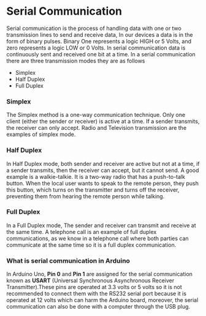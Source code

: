 # Serial Communication


Serial communication is the process of handling data with one or two transmission lines to send and receive data, In our devices a data is in the form of binary pulses. Binary One represents a logic HIGH or 5 Volts, and zero represents a logic LOW or 0 Volts. In serial communication data is continuously sent and received one bit at a time. In a serial communication there are three transmission modes they are as follows
 - Simplex
 - Half Duplex
 - Full Duplex

### Simplex
The Simplex method is a one-way communication technique. Only one client (either the sender or receiver) is active at a time. If a sender transmits, the receiver can only accept. Radio and Television transmission are the examples of simplex mode.

### Half Duplex
In Half Duplex mode, both sender and receiver are active but not at a time, if a sender transmits, then the receiver can accept, but it cannot send. A good example is a walkie-talkie. It is a two-way radio that has a push-to-talk button. When the local user wants to speak to the remote person, they push this button, which turns on the transmitter and turns off the receiver, preventing them from hearing the remote person while talking.

### Full Duplex
In a Full Duplex mode, The sender and receiver can transmit and receive at the same time. A telephone call is an example of full duplex communications, as we know in a telephone call where both parties can communicate at the same time so it is a full duplex communication.

### What is serial communication in Arduino

In Arduino Uno, **Pin 0** and **Pin 1** are assigned for the serial communication known as **USART** (Universal Synchronous Asynchronous Receiver Transmitter).These pins are operated at 3.3 volts or 5 volts so it is not recommended to connect them with the RS232 serial port because it is operated at 12 volts which can harm the Arduino board, moreover, the serial communication can also be done with a computer through the USB plug.

